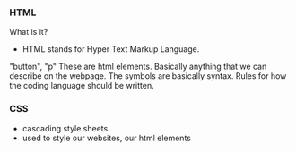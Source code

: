 ### HTML
What is it?
- HTML stands for Hyper Text Markup Language.

"button", "p" These are html elements. Basically anything that we can describe on the webpage. The symbols are basically syntax. Rules for how the coding language should be written.


### CSS
- cascading style sheets
- used to style our websites, our html elements